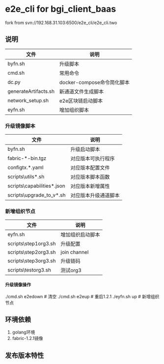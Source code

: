 # e2e_cli for bgi_client_baas

fork from svn://192.168.31.103:6500/e2e_cli/e2e_cli.two

## 说明

| 文件                 | 说明                       |
| -------------------- | -------------------------- |
| byfn.sh              | 升级脚本                   |
| cmd.sh               | 常用命令                   |
| dc.py                | docker-compose命令简化脚本 |
| generateArtifacts.sh | 新通道文件生成脚本         |
| network_setup.sh     | e2e区块链启动脚本          |
| eyfn.sh              | 增加组织脚本               |

### 升级镜像脚本

| 文件                       | 说明                 |
| -------------------------- | -------------------- |
| byfn.sh                    | 升级启动脚本         |
| fabric-*-bin.tgz           | 对应版本可执行程序   |
| configtx.*.yaml            | 对应版本配置文件     |
| scripts\utils*.sh          | 对应版本脚本函数     |
| scripts\capabilities*.json | 对应版本新增属性     |
| scripts\upgrade_to_v*.sh   | 对应版本升级通道脚本 |

### 新增组织节点

| 文件                 | 说明             |
| -------------------- | ---------------- |
| eyfn.sh              | 增加组织启动脚本 |
| scripts\step1org3.sh | 升级配置         |
| scripts\step2org3.sh | join channel     |
| scripts\step3org3.sh | 升级链码         |
| scripts\testorg3.sh  | 测试org3         |

#### 升级镜像操作

./cmd.sh e2edown # 清空
./cmd.sh e2eup   # 重启1.2.1
./eyfn.sh up     # 新增组织节点

## 环境依赖

1. golang环境
2. fabric-1.2.1镜像

## 发布版本特性
